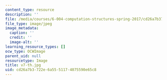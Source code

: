 ```yaml
---
content_type: resource
description: ''
file: /media/courses/6-004-computation-structures-spring-2017/cd26a7b3722e6a5551174075590e65c8_v7-th.jpg
file_type: image/jpeg
image_metadata:
  caption: ''
  credit: ''
  image-alt: ''
learning_resource_types: []
ocw_type: OCWImage
parent_uid: null
resourcetype: Image
title: v7-th.jpg
uid: cd26a7b3-722e-6a55-5117-4075590e65c8
---
```

